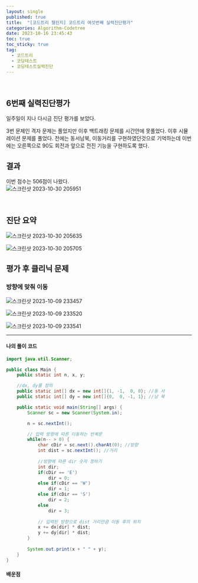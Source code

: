 ```yaml
---
layout: single
published: true
title:  "[코드트리 챌린지] 코드트리 여섯번째 실력진단평가"
categories: Algorithm-Codetree
date: 2023-10-16 23:45:43
toc: true
toc_sticky: true
tag:   
  - 코드트리
  - 코딩테스트
  - 코딩테스트실력진단
---
```

<br>


## 6번째 실력진단평가

일주일이 지나 다시금 진단 평가를 보았다.  

3번 문제인 격자 문제는 풀었지만 이후 백트래킹 문제를 시간안에 못풀었다. 이후 시뮬레이션 문제를 풀었다. 전에는 동서남북, 이동거리를 구현하였던것으로 기억하는데 이번에는 오른쪽으로 90도 회전과 앞으로 전진 기능을 구현하도록 했다.

## 결과

이번 점수는 506점이 나왔다.  
![스크린샷 2023-10-30 205951](https://github.com/BaxDailyGit/BaxDailyGit/assets/99312529/f7c35392-8ef2-47ea-aa63-7b93892b3001)




<br>

## 진단 요약

![스크린샷 2023-10-30 205635](https://github.com/BaxDailyGit/BaxDailyGit/assets/99312529/6b3274db-8fba-485e-b936-61472d340eb2)


![스크린샷 2023-10-30 205705](https://github.com/BaxDailyGit/BaxDailyGit/assets/99312529/84e938a2-0f40-4848-920b-8b46ad7974ba)

## 평가 후 클리닉 문제


### 방향에 맞춰 이동


![스크린샷 2023-10-09 233457](https://github.com/BaxDailyGit/BaxDailyGit.github.io/assets/99312529/cb32c56e-c34c-445f-a119-77e22893d39b)


![스크린샷 2023-10-09 233520](https://github.com/BaxDailyGit/BaxDailyGit.github.io/assets/99312529/36c8c843-e322-4384-9d5c-2be3aec9c6a6)


![스크린샷 2023-10-09 233541](https://github.com/BaxDailyGit/BaxDailyGit.github.io/assets/99312529/068a038e-be50-421d-a5fc-e8a3430def83)





----------------

#### 나의 풀이 코드



```java
import java.util.Scanner;

public class Main {
    public static int n, x, y;

    //dx, dy를 정의
    public static int[] dx = new int[]{1, -1,  0, 0}; //동 서
    public static int[] dy = new int[]{0,  0, -1, 1}; //남 북

    public static void main(String[] args) {
        Scanner sc = new Scanner(System.in);

        n = sc.nextInt();

        // 입력 방향에 따른 이동하는 반복문
        while(n-- > 0) {
            char cDir = sc.next().charAt(0); //방향
            int dist = sc.nextInt(); //거리
            
            //방향에 따른 dir 숫자 정하기
            int dir;
            if(cDir == 'E')
                dir = 0;
            else if(cDir == 'W')
                dir = 1;
            else if(cDir == 'S')
                dir = 2;
            else
                dir = 3;
            
            // 입력된 방향으로 dist 거리만큼 이동 후의 위치
            x += dx[dir] * dist;
            y += dy[dir] * dist;
        }
    
        System.out.print(x + " " + y);
    }
}
```




#### 배운점



